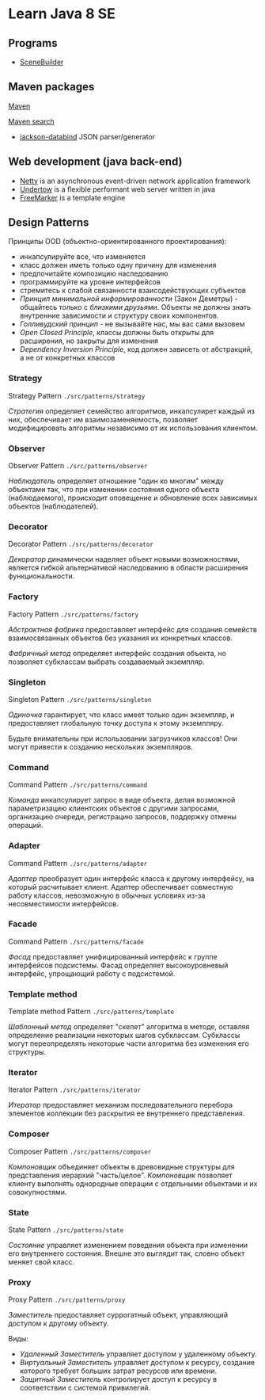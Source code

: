 # Learn Java 8 SE

## Programs

- [SceneBuilder](https://gluonhq.com/products/scene-builder/)

## Maven packages

[Maven](http://maven.apache.org/)

[Maven search](https://search.maven.org/)

- [jackson-databind](https://github.com/FasterXML/jackson-databind) JSON parser/generator

## Web development (java back-end)

- [Netty](https://netty.io/) is an asynchronous event-driven network application framework
- [Undertow](http://undertow.io/) is a flexible performant web server written in java
- [FreeMarker](https://freemarker.apache.org/) is a template engine

## Design Patterns

Принципы OOD (объектно-ориентированного проектирования):
- инкапсулируйте все, что изменяется
- класс должен иметь только одну причину для изменения
- предпочитайте композицию наследованию
- программируйте на уровне интерфейсов
- стремитесь к слабой связанности взаисодействующих субъектов
- *Принцип минимальной информированности* (Закон Деметры) - общайтесь только с *близкими друзьями*. Объекты не должны знать внутренние зависимости и структуру своих компонентов.
- *Голливудский принцип* - не вызывайте нас, мы вас сами вызовем
- *Open Closed Principle*, классы должны быть открыты для расширения, но закрыты для изменения
- *Dependency Inversion Principle*, код должен зависеть от абстракций, а не от конкретных классов

### Strategy

Strategy Pattern `./src/patterns/strategy`

*Стратегия* определяет семейство алгоритмов, инкапсулирет каждый из них, обеспечивает им взаимозаменяемость, позволяет модифицировать алгоритмы независимо от их использования клиентом.

### Observer

Observer Pattern `./src/patterns/observer`

*Наблюдатель* определяет отношение "один ко многим" между объектами так, что при изменении состояния одного объекта (наблюдаемого), происходит оповещение и обновление всех зависимых объектов (наблюдателей).

### Decorator

Decorator Pattern `./src/patterns/decorator`

*Декоратор* динамически наделяет объект новыми возможностями, является гибкой альтернативой наследованию в области расширения функциональности.

### Factory

Factory Pattern `./src/patterns/factory`

*Абстрактная фабрика* предоставляет интерфейс для создания семейств взаимосвязанных объектов без указания их конкретных классов.

*Фабричный метод* определяет интерфейс создания объекта, но позволяет субклассам выбрать создаваемый экземпляр.

### Singleton

Singleton Pattern `./src/patterns/singleton`

*Одиночка* гарантирует, что класс имеет только один экземпляр, и предоставляет глобальную точку доступа к этому экземпляру.

Будьте внимательны при использовании загрузчиков классов! Они могут привести к созданию нескольких экземпляров.

### Command

Command Pattern `./src/patterns/command`

*Команда* инкапсулирует запрос в виде объекта, делая возможной параметризацию клиентских объектов с другими запросами, организацию очереди, регистрацию запросов, поддержку отмены операций.

### Adapter

Command Pattern `./src/patterns/adapter`

*Адаптер* преобразует один интерфейс класса к другому интерфейсу, на который расчитывает клиент. Адаптер обеспечивает совместную работу классов, невозможную в обычных условиях из-за несовместимости интерфейсов.

### Facade

Command Pattern `./src/patterns/facade`

*Фасад* предоставляет унифицированный интерфейс к группе интерфейсов подсистемы. Фасад определяет высокоуровневый интерфейс, упрощающий работу с подсистемой.

### Template method

Template method Pattern `./src/patterns/template`

*Шаблонный метод* определяет "скелет" алгоритма в методе, оставляя определение реализации некоторых шагов субклассам. Субклассы могут переопределять некоторые части алгоритма без изменения его структуры.

### Iterator

Iterator Pattern `./src/patterns/iterator`

*Итератор* предоставляет механизм последовательного перебора элементов коллекции без раскрытия ее внутреннего представления.

### Composer

Composer Pattern `./src/patterns/composer`

*Компоновщик* объединяет объекты в древовидные структуры для представления иерархий "часть/целое". *Компоновщик* позволяет клиенту выполнять однородные операции с отдельными объектами и их совокупностями.

### State

State Pattern `./src/patterns/state`

*Состояние* управляет изменением поведения объекта при изменении его внутреннего состояния. Внешне это выглядит так, словно объект меняет свой класс.

### Proxy

Proxy Pattern `./src/patterns/proxy`

*Заместитель* предоставляет суррогатный объект, управляющий доступом к другому объекту.

Виды:
- *Удаленный Заместитель* управляет доступом у удаленному объекту.
- *Виртуальный Заместитель* управляет доступом к ресурсу, создание которого требует больших затрат ресурсов или времени.
- *Защитный Заместитель* контролирует доступ к ресурсу в соответствии с системой привилегий.
